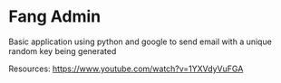# Fang Admin

Basic application using python and google to send email with a unique random key being generated


Resources:
https://www.youtube.com/watch?v=1YXVdyVuFGA